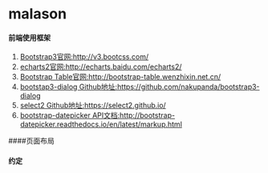 # malason



#### 前端使用框架

1. [Bootstrap3官网:](http://v3.bootcss.com/)http://v3.bootcss.com/
2. [echarts2官网:](http://echarts.baidu.com/echarts2/)http://echarts.baidu.com/echarts2/
3. [Bootstrap Table官网:](http://bootstrap-table.wenzhixin.net.cn/)http://bootstrap-table.wenzhixin.net.cn/
4. [bootstap3-dialog Github地址:](https://github.com/nakupanda/bootstrap3-dialog)https://github.com/nakupanda/bootstrap3-dialog
5. [select2 Github地址:](https://select2.github.io/)https://select2.github.io/
6. [bootstrap-datepicker API文档:](http://bootstrap-datepicker.readthedocs.io/en/latest/markup.html)http://bootstrap-datepicker.readthedocs.io/en/latest/markup.html

####页面布局
     
#### 约定